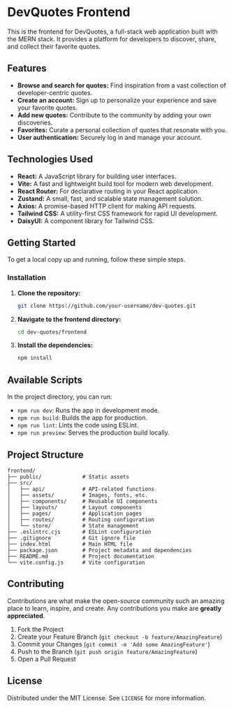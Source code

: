 # DevQuotes Frontend

This is the frontend for DevQuotes, a full-stack web application built with the MERN stack. It provides a platform for developers to discover, share, and collect their favorite quotes.

## Features

- **Browse and search for quotes:** Find inspiration from a vast collection of developer-centric quotes.
- **Create an account:** Sign up to personalize your experience and save your favorite quotes.
- **Add new quotes:** Contribute to the community by adding your own discoveries.
- **Favorites:** Curate a personal collection of quotes that resonate with you.
- **User authentication:** Securely log in and manage your account.

## Technologies Used

- **React:** A JavaScript library for building user interfaces.
- **Vite:** A fast and lightweight build tool for modern web development.
- **React Router:** For declarative routing in your React application.
- **Zustand:** A small, fast, and scalable state management solution.
- **Axios:** A promise-based HTTP client for making API requests.
- **Tailwind CSS:** A utility-first CSS framework for rapid UI development.
- **DaisyUI:** A component library for Tailwind CSS.

## Getting Started

To get a local copy up and running, follow these simple steps.

### Installation

1. **Clone the repository:**
   ```sh
   git clone https://github.com/your-username/dev-quotes.git
   ```
2. **Navigate to the frontend directory:**
   ```sh
   cd dev-quotes/frontend
   ```
3. **Install the dependencies:**
   ```sh
   npm install
   ```

## Available Scripts

In the project directory, you can run:

- `npm run dev`: Runs the app in development mode.
- `npm run build`: Builds the app for production.
- `npm run lint`: Lints the code using ESLint.
- `npm run preview`: Serves the production build locally.

## Project Structure

```
frontend/
├── public/             # Static assets
├── src/
│   ├── api/            # API-related functions
│   ├── assets/         # Images, fonts, etc.
│   ├── components/     # Reusable UI components
│   ├── layouts/        # Layout components
│   ├── pages/          # Application pages
│   ├── routes/         # Routing configuration
│   └── store/          # State management
├── .eslintrc.cjs       # ESLint configuration
├── .gitignore          # Git ignore file
├── index.html          # Main HTML file
├── package.json        # Project metadata and dependencies
├── README.md           # Project documentation
└── vite.config.js      # Vite configuration
```

## Contributing

Contributions are what make the open-source community such an amazing place to learn, inspire, and create. Any contributions you make are **greatly appreciated**.

1. Fork the Project
2. Create your Feature Branch (`git checkout -b feature/AmazingFeature`)
3. Commit your Changes (`git commit -m 'Add some AmazingFeature'`)
4. Push to the Branch (`git push origin feature/AmazingFeature`)
5. Open a Pull Request

## License

Distributed under the MIT License. See `LICENSE` for more information.
